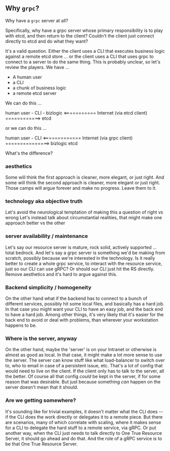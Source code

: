 ## Why `grpc`?

Why have a `grpc` server at all?

Specifically, why have a grpc server whose primary responsibility is to play with etcd, and then return to the client? Couldn't the client just connect directly to etcd and do what they want?

It's a valid question. Either the client uses a CLI that executes business logic against a remote etcd store ... or the client uses a CLI that uses grpc to connect to a server to do the same thing.
This is probably unclear, so let's review the players. We have ...
- A human user
- a CLI
- a chunk of business logic
- a remote etcd server

We can do this ...

human user - CLI - bizlogic <=========== Internet (via etcd client) ============> etcd

or we can do this ...

human user - CLI <============= Internet (via grpc client) ===============> bizlogic etcd

What's the difference?

### aesthetics

Some will think the first approach is cleaner, more elegant, or just right.
And some will think the second approach is cleaner, more elegant or just right.
Those camps will argue forever and make no progress.
Leave them to it.

### technology aka objective truth

Let's avoid the neurological temptation of making this a question of right vs wrong
Let's instead talk about circumstantial realities, that might make one approach better vs the other

### server availability / maintenance

Let's say our resource server is mature, rock solid, actively supported ... total bedrock.
And let's say a grpc server is something we'd be making from scratch, possibly because we're interested in the technology.
Is it really better to create a whole grpc service, to interact with the resource service, just so our CLI can use gRPC?
Or should our CLI just hit the RS directly. Remove aesthetics and it's hard to argue against this.

### Backend simplicity / homogeneity

On the other hand what if the backend has to connect to a bunch of different services, possibly hit some local files, and basically has a hard job.
In that case you might want your CLI to have an easy job, and the back end to have a hard job. Among other things, it's very likely that it's easier for the back end to avoid or deal with problems, than wherever your workstation happens to be.

### Where is the server, anyway

On the other hand, maybe the 'server' is on your Intranet or otherwise is almost as good as local. In that case, it might make a lot more sense to use the server. The server can know stuff like what load-balancer to switch over to, who to email in case of a persistent issue, etc. That's a lot of config that would need to live on the client. If the client only has to talk to the server, all the better. Of course all that config _could_ be kept in the server, if for some reason that was desirable. But just because something _can_ happen on the server doesn't mean that it should.

### Are we getting somewhere?

It's sounding like for trivial examples, it doesn't matter what the CLI does -- if the CLI does the work directly or delegates it to a remote piece.
But there are scenarios, many of which correlate with scaling, where it makes sense for a CLI to delegate the hard stuff to a remote service, via gRPC.
Or put another way, when the CLI just needs to talk directly to One True Resource Server, it should go ahead and do that. And the role of a gRPC service is to be that One True Resource Server.


